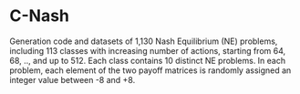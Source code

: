 # C-Nash
Generation code and datasets of 1,130 Nash Equilibrium (NE) problems, including 113 classes with increasing number of actions, starting from 64, 68, .., and up to 512. 
Each class contains 10 distinct NE problems. 
In each problem, each element of the two payoff matrices is randomly assigned an integer value between -8 and +8. 
